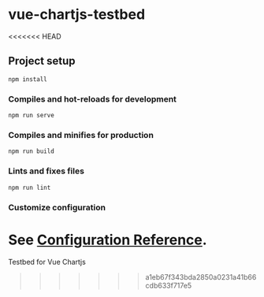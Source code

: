 # vue-chartjs-testbed
<<<<<<< HEAD

## Project setup
```
npm install
```

### Compiles and hot-reloads for development
```
npm run serve
```

### Compiles and minifies for production
```
npm run build
```

### Lints and fixes files
```
npm run lint
```

### Customize configuration
See [Configuration Reference](https://cli.vuejs.org/config/).
=======
Testbed for Vue Chartjs
>>>>>>> a1eb67f343bda2850a0231a41b66cdb633f717e5
